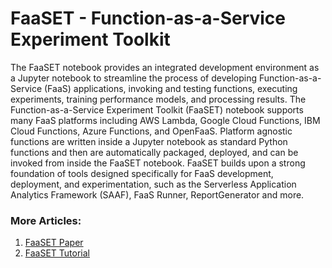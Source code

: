 # FaaSET - Function-as-a-Service Experiment Toolkit

The FaaSET notebook provides an integrated development environment as a Jupyter notebook to streamline the process of developing Function-as-a-Service (FaaS)
applications, invoking and testing functions, executing experiments, training performance models, and processing results.
The Function-as-a-Service Experiment Toolkit (FaaSET) notebook
supports many FaaS platforms including AWS Lambda, Google Cloud Functions, IBM Cloud Functions,
Azure Functions, and OpenFaaS. Platform agnostic functions are written inside a Jupyter notebook as standard Python
functions and then are automatically packaged, deployed, and can be invoked from inside the FaaSET notebook. FaaSET builds upon
a strong foundation of tools designed specifically for FaaS development, deployment, and experimentation, such as the Serverless
Application Analytics Framework (SAAF), FaaS Runner, ReportGenerator and more.

### More Articles:

1. [FaaSET Paper](https://dl.acm.org/doi/abs/10.1145/3491204.3527464)
2. [FaaSET Tutorial](../tutorial_faaset/)

